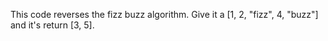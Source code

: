   This code reverses the fizz buzz algorithm. Give it a [1, 2, "fizz", 4, "buzz"] and it's return [3, 5].
